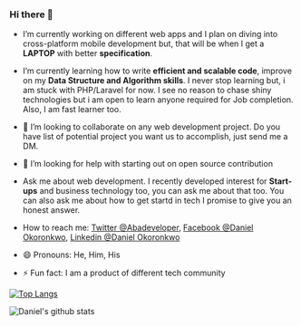 ### Hi there 👋

- I’m currently working on different web apps and I plan on diving into cross-platform mobile development but, that will be when I get a **LAPTOP** with better **specification**.

- I’m currently learning how to write **efficient and scalable code**, improve on my **Data Structure and Algorithm skills**.
  I never stop learning but, i am stuck with PHP/Laravel for now.
  I see no reason to chase shiny technologies but i am open to learn anyone required for Job completion.
  Also, I am fast learner too.
  
- 👯 I’m looking to collaborate on any web development project. Do you have list of potential project you want us to accomplish, just send me a DM.

- 🤔 I’m looking for help with starting out on open source contribution

- Ask me about web development. I recently developed interest for **Start-ups** and business technology too, you can ask me about that too.
  You can also ask me about how to get startd in tech I promise to give you an honest answer.
  
- How to reach me: [Twitter @Abadeveloper](https://twitter.com/@Abadeveloper), [Facebook @Daniel Okoronkwo](https://www.facebook.com/daniel.okoronkwo.52), [Linkedin @Daniel Okoronkwo](https://www.linkedin.com/in/daniel-okoronkwo-a0a0821b2)
- 😄 Pronouns: He, Him, His
- ⚡ Fun fact: I am a product of different tech community

[![Top Langs](https://github-readme-stats.vercel.app/api/top-langs/?username=danielokoronkwo-coder)](https://github.com/danielokoronkwo-coder/github-readme-stats)

![Daniel's github stats](https://github-readme-stats.vercel.app/api?username=danielokoronkwo-coder&&show_icons=true) 


